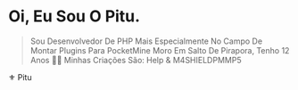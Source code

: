 # Oi, Eu Sou O Pitu.

> Sou Desenvolvedor De PHP Mais Especialmente No Campo De Montar Plugins Para PocketMine
> Moro Em Salto De Pirapora, Tenho 12 Anos 🎉✨
> Minhas Criações São: Help & M4SHIELDPMMP5

⚜️ Pitu
